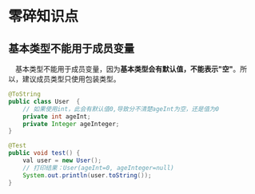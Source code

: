 # 零碎知识点

## 基本类型不能用于成员变量

​	　基本类型不能用于成员变量，因为**基本类型会有默认值，不能表示"空"**。所以，建议成员类型只使用包装类型。

```java
@ToString
public class User  {
    // 如果使用int，此会有默认值0,导致分不清楚ageInt为空，还是值为0
    private int ageInt;
    private Integer ageInteger;
}

@Test
public void test() {
    val user = new User();
    // 打印结果：User(ageInt=0, ageInteger=null)
    System.out.println(user.toString());
}
```

